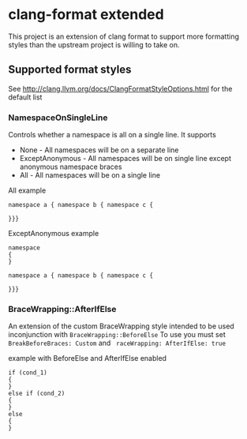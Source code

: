 # clang-format extended

This project is an extension of clang format to support more formatting styles
than the upstream project is willing to take on.

## Supported format styles

See http://clang.llvm.org/docs/ClangFormatStyleOptions.html for the default list

### NamespaceOnSingleLine

Controls whether a namespace is all on a single line. It supports
* None - All namespaces will be on a separate line
* ExceptAnonymous - All namespaces will be on single line except anonymous namespace braces
* All - All namespaces will be on a single line

All example
```
namespace a { namespace b { namespace c {
   
}}}
```

ExceptAnonymous example
```
namespace
{
}

namespace a { namespace b { namespace c {
   
}}}
```

### BraceWrapping::AfterIfElse

An extension of the custom BraceWrapping style intended to be used inconjunction with `BraceWrapping::BeforeElse`
To use you must set `BreakBeforeBraces: Custom` and ` raceWrapping: AfterIfElse: true`

example with BeforeElse and AfterIfElse enabled
```
if (cond_1)
{
}
else if (cond_2)
{
}
else
{
}
```
